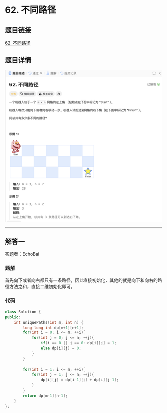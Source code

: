 # 62. 不同路径
## 题目链接  
[62. 不同路径](https://leetcode.cn/problems/unique-paths/description/)
## 题目详情
![题目图片](Img/62.png)

***
## 解答一
答题者：EchoBai

### 题解
首先向下或者向右都只有一条路径，因此直接初始化，其他的就是向下和向右的路径方法之和，直接二维初始化即可。

### 代码
``` cpp
class Solution {
public:
    int uniquePaths(int m, int n) {
        long long int dp[m+1][n+1];
        for(int i = 0; i <= m; ++i){
            for(int j = 0; j <= n; ++j){
                if(i == 0 || j == 0) dp[i][j] = 1;
                else dp[i][j] = 0;
            }
        }

        for(int i = 1; i <= m; ++i){
            for(int j = 1; j <= n; ++j){
                dp[i][j] = dp[i-1][j] + dp[i][j-1];
            }
        }
        return dp[m-1][n-1];  
    }
};
```


